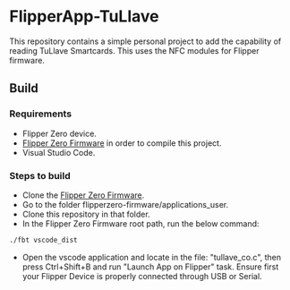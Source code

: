 # FlipperApp-TuLlave

This repository contains a simple personal project to add the capability of reading TuLlave Smartcards. This uses the NFC modules for Flipper firmware.

## Build

### Requirements

* Flipper Zero device.
* [Flipper Zero Firmware](https://github.com/flipperdevices/flipperzero-firmware) in order to compile this project.
* Visual Studio Code.

### Steps to build

* Clone the [Flipper Zero Firmware](https://github.com/flipperdevices/flipperzero-firmware).
* Go to the folder flipperzero-firmware/applications_user.
* Clone this repository in that folder. 
* In the Flipper Zero Firmware root path, run the below command:

```bash
./fbt vscode_dist
```
* Open the vscode application and locate in the file: "tullave_co.c", then press Ctrl+Shift+B and run "Launch App on Flipper" task. Ensure first your Flipper Device is properly connected through USB or Serial.
